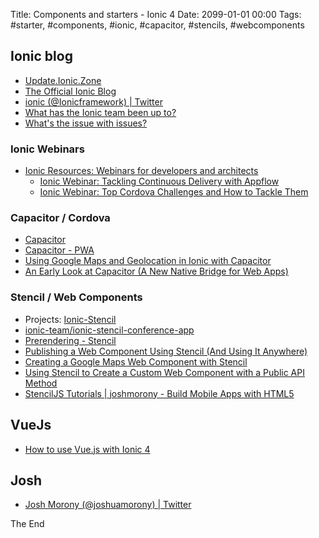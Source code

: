 Title: Components and starters - Ionic 4
Date: 2099-01-01 00:00
Tags: #starter, #components, #ionic, #capacitor, #stencils, #webcomponents

## Ionic blog

* [Update.Ionic.Zone](https://update.ionic.zone/)
* [The Official Ionic Blog](https://blog.ionicframework.com/)
* [ionic (@Ionicframework) | Twitter](https://twitter.com/Ionicframework)
* [What has the Ionic team been up to?](https://forum.ionicframework.com/t/what-has-the-ionic-team-been-up-to/123928)
* [What's the issue with issues?](https://blog.ionicframework.com/whats-the-issue-with-issues/#comment-3810680389)

### Ionic Webinars

* [Ionic Resources: Webinars for developers and architects](https://ionicframework.com/resources/webinars)
    * [Ionic Webinar: Tackling Continuous Delivery with Appflow](https://ionicframework.com/resources/webinars/tackling-continuous-delivery-with-appflow)
    * [Ionic Webinar: Top Cordova Challenges and How to Tackle Them](https://ionicframework.com/resources/webinars/top-cordova-challenges-and-how-to-tackle-them)

### Capacitor / Cordova

* [Capacitor](https://capacitor.ionicframework.com/docs/)
* [Capacitor - PWA](https://capacitor.ionicframework.com/docs/basics/progressive-web-app/)
* [Using Google Maps and Geolocation in Ionic with Capacitor](https://www.joshmorony.com/using-google-maps-and-geolocation-in-ionic-with-capacitor/)
* [An Early Look at Capacitor (A New Native Bridge for Web Apps)](https://www.joshmorony.com/an-early-look-at-capacitor-a-new-native-bridge-for-web-apps/)

### Stencil / Web Components 

* Projects: [Ionic-Stencil](https://github.com/ionic-team?utf8=%E2%9C%93&q=STENCIL&type=&language=)
* [ionic-team/ionic-stencil-conference-app](https://github.com/ionic-team/ionic-stencil-conference-app)
* [Prerendering - Stencil](https://stenciljs.com/docs/prerendering/)
* [Publishing a Web Component Using Stencil (And Using It Anywhere)](https://www.joshmorony.com/publishing-a-web-component-using-stencil-and-using-it-anywhere/)
* [Creating a Google Maps Web Component with Stencil](https://www.joshmorony.com/creating-a-google-maps-web-component-with-stencil/)
* [Using Stencil to Create a Custom Web Component with a Public API Method](https://www.joshmorony.com/using-stencil-to-create-a-custom-web-component-with-a-public-api-method/)
* [StencilJS Tutorials | joshmorony - Build Mobile Apps with HTML5](https://www.joshmorony.com/category/stencil-tutorials/)

## VueJs

* [How to use Vue.js with Ionic 4](https://blog.paulhalliday.io/2017/10/04/how-to-use-vue-js-with-ionic-4/)

## Josh

* [Josh Morony (@joshuamorony) | Twitter](https://twitter.com/joshuamorony)

The End